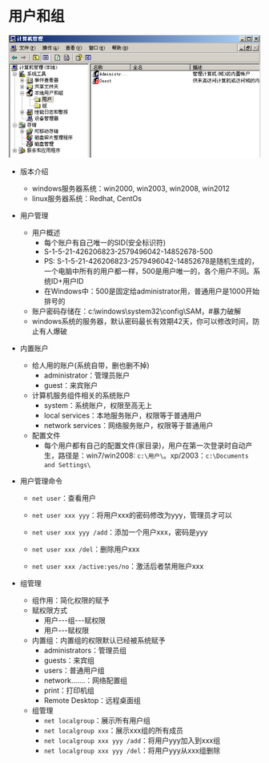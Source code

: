 # 用户和组

![image-20230618235253816](02.用户和组/image-20230618235253816.png)

- 版本介绍
  - windows服务器系统：win2000, win2003, win2008, win2012
  - linux服务器系统：Redhat, CentOs

- 用户管理
  - 用户概述
    - 每个账户有自己唯一的SID(安全标识符)
    - S-1-5-21-426206823-2579496042-14852678-500
    - PS: S-1-5-21-426206823-2579496042-14852678是随机生成的，一个电脑中所有的用户都一样，500是用户唯一的，各个用户不同。系统ID+用户ID
    - 在Windows中：500是固定给administrator用，普通用户是1000开始排号的
  - 账户密码存储在：c:\windows\system32\config\SAM，#暴力破解
  - windows系统的服务器，默认密码最长有效期42天，你可以修改时间，防止有人爆破

- 内置账户
  - 给人用的账户(系统自带，删也删不掉)
    - administrator：管理员账户
    - guest：来宾账户
  - 计算机服务组件相关的系统账户
    - system：系统账户，权限至高无上
    - local services：本地服务账户，权限等于普通用户
    - network services：网络服务账户，权限等于普通用户
  - 配置文件
    - 每个用户都有自己的配置文件(家目录)，用户在第一次登录时自动产生，路径是：win7/win2008: `c:\用户\`。xp/2003：`c:\Documents and Settings\`

- 用户管理命令

  - `net user`：查看用户

  - `net user xxx yyy`：将用户xxx的密码修改为yyy，管理员才可以

  - `net user xxx yyy /add`：添加一个用户xxx，密码是yyy

  - `net user xxx /del`：删除用户xxx
  - `net user xxx /active:yes/no`：激活后者禁用账户xxx

- 组管理
  - 组作用：简化权限的赋予
  - 赋权限方式
    - 用户---组---赋权限
    - 用户---赋权限
  - 内置组：内置组的权限默认已经被系统赋予
    - administrators：管理员组
    - guests：来宾组
    - users：普通用户组
    - network.......：网络配置组
    - print：打印机组
    - Remote Desktop：远程桌面组
  - 组管理
    - `net localgroup`：展示所有用户组
    - `net localgroup xxx`：展示xxx组的所有成员
    - `net localgroup xxx yyy /add`：将用户yyy加入到xxx组
    - `net localgroup xxx yyy /del`：将用户yyy从xxx组删除















